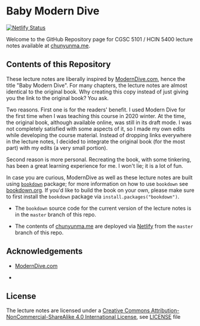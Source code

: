 # Baby Modern Dive

[![Netlify Status](https://api.netlify.com/api/v1/badges/b73c85b2-2b3e-4b95-b9a3-61addce77292/deploy-status)](https://app.netlify.com/sites/vigilant-blackwell-f18485/deploys)

Welcome to the GitHub Repository page for CGSC 5101 / HCIN 5400 lecture notes
available at [chunyunma.me](https://chunyunma.me/). 


## Contents of this Repository

These lecture notes are liberally inspired by [ModernDive.com](https://moderndive.com/), 
hence the title "Baby Modern Dive". 
For many chapters, the lecture notes are almost identical to the original book. 
Why creating this copy instead of just giving you the link to the original book? 
You ask. 

Two reasons. 
First one is for the readers' benefit. 
I used Modern Dive for the first time 
when I was teaching this course in 2020 winter. 
At the time, the original book, although available online, 
was still in its draft mode. 
I was not completely satisfied with some aspects of it, 
so I made my own edits while developing the course material. 
Instead of dropping links everywhere in the lecture notes, 
I decided to integrate the original book (for the most part) 
with my edits (a very small portion). 

Second reason is more personal. 
Recreating the book, with some tinkering, 
has been a great learning experience for me. 
I won't lie; it is a lot of fun. 

In case you are curious, 
ModernDive as well as these lecture notes 
are built using [`bookdown`](https://github.com/rstudio/bookdown) package; 
for more information on how to use `bookdown` 
see [bookdown.org](https://bookdown.org/). 
If you'd like to build the book on your own, 
please make sure to first install the `bookdown` package 
via `install.packages("bookdown")`.

* The `bookdown` source code for the current version of the lecture notes 
is in the `master` branch of this repo. 

* The contents of [chunyunma.me](https://chunyunma.me/) 
are deployed via [Netlify](https://www.netlify.com/) 
from the `master` branch of this repo.

## Acknowledgements

+ [ModernDive.com](https://moderndive.com/)

+ 

## License

The lecture notes are licensed under a 
[Creative Commons Attribution-NonCommercial-ShareAlike 4.0 International License](https://creativecommons.org/licenses/by-nc-sa/4.0/), 
see [LICENSE](./LICENSE.md) file

